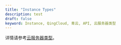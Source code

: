 ```yaml
---
title: "Instance Types"
description: test
draft: false
keyword: Instance, QingCloud, 青云, API, 云服务器类型
---
```


详情请参考[云服务器类型](/compute/vm/intro/instance/)。
